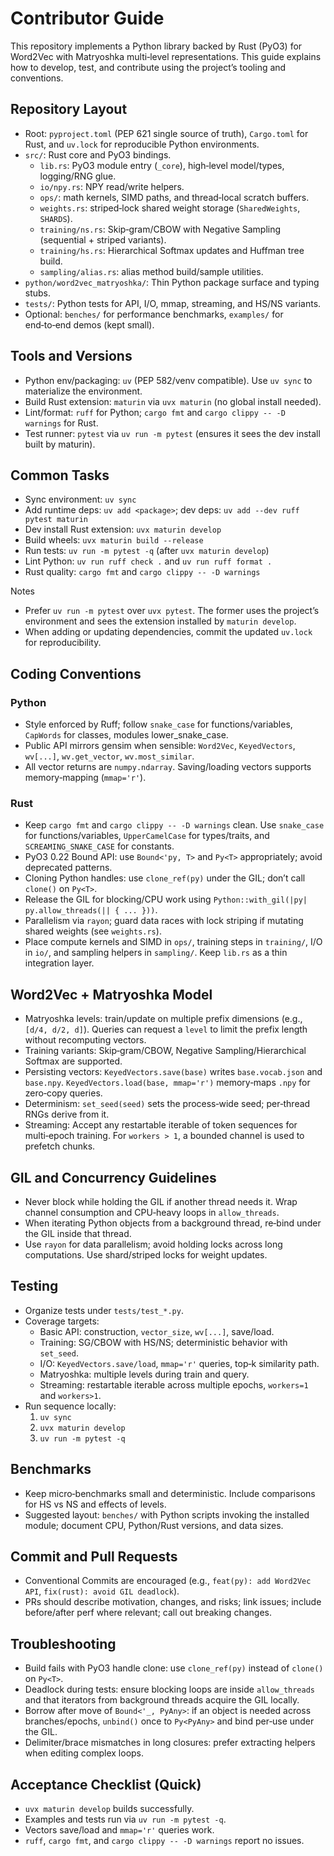 # Contributor Guide

This repository implements a Python library backed by Rust (PyO3) for Word2Vec with Matryoshka multi‑level representations. This guide explains how to develop, test, and contribute using the project’s tooling and conventions.

## Repository Layout
- Root: `pyproject.toml` (PEP 621 single source of truth), `Cargo.toml` for Rust, and `uv.lock` for reproducible Python environments.
- `src/`: Rust core and PyO3 bindings.
  - `lib.rs`: PyO3 module entry (`_core`), high‑level model/types, logging/RNG glue.
  - `io/npy.rs`: NPY read/write helpers.
  - `ops/`: math kernels, SIMD paths, and thread‑local scratch buffers.
  - `weights.rs`: striped‑lock shared weight storage (`SharedWeights`, `SHARDS`).
  - `training/ns.rs`: Skip‑gram/CBOW with Negative Sampling (sequential + striped variants).
  - `training/hs.rs`: Hierarchical Softmax updates and Huffman tree build.
  - `sampling/alias.rs`: alias method build/sample utilities.
- `python/word2vec_matryoshka/`: Thin Python package surface and typing stubs.
- `tests/`: Python tests for API, I/O, mmap, streaming, and HS/NS variants.
- Optional: `benches/` for performance benchmarks, `examples/` for end‑to‑end demos (kept small).

## Tools and Versions
- Python env/packaging: `uv` (PEP 582/venv compatible). Use `uv sync` to materialize the environment.
- Build Rust extension: `maturin` via `uvx maturin` (no global install needed).
- Lint/format: `ruff` for Python; `cargo fmt` and `cargo clippy -- -D warnings` for Rust.
- Test runner: `pytest` via `uv run -m pytest` (ensures it sees the dev install built by maturin).

## Common Tasks
- Sync environment: `uv sync`
- Add runtime deps: `uv add <package>`; dev deps: `uv add --dev ruff pytest maturin`
- Dev install Rust extension: `uvx maturin develop`
- Build wheels: `uvx maturin build --release`
- Run tests: `uv run -m pytest -q` (after `uvx maturin develop`)
- Lint Python: `uv run ruff check .` and `uv run ruff format .`
- Rust quality: `cargo fmt` and `cargo clippy -- -D warnings`

Notes
- Prefer `uv run -m pytest` over `uvx pytest`. The former uses the project’s environment and sees the extension installed by `maturin develop`.
- When adding or updating dependencies, commit the updated `uv.lock` for reproducibility.

## Coding Conventions
### Python
- Style enforced by Ruff; follow `snake_case` for functions/variables, `CapWords` for classes, modules lower_snake_case.
- Public API mirrors gensim when sensible: `Word2Vec`, `KeyedVectors`, `wv[...]`, `wv.get_vector`, `wv.most_similar`.
- All vector returns are `numpy.ndarray`. Saving/loading vectors supports memory‑mapping (`mmap='r'`).

### Rust
- Keep `cargo fmt` and `cargo clippy -- -D warnings` clean. Use `snake_case` for functions/variables, `UpperCamelCase` for types/traits, and `SCREAMING_SNAKE_CASE` for constants.
- PyO3 0.22 Bound API: use `Bound<'py, T>` and `Py<T>` appropriately; avoid deprecated patterns.
- Cloning Python handles: use `clone_ref(py)` under the GIL; don’t call `clone()` on `Py<T>`.
- Release the GIL for blocking/CPU work using `Python::with_gil(|py| py.allow_threads(|| { ... }))`.
- Parallelism via `rayon`; guard data races with lock striping if mutating shared weights (see `weights.rs`).
- Place compute kernels and SIMD in `ops/`, training steps in `training/`, I/O in `io/`, and sampling helpers in `sampling/`. Keep `lib.rs` as a thin integration layer.

## Word2Vec + Matryoshka Model
- Matryoshka levels: train/update on multiple prefix dimensions (e.g., `[d/4, d/2, d]`). Queries can request a `level` to limit the prefix length without recomputing vectors.
- Training variants: Skip‑gram/CBOW, Negative Sampling/Hierarchical Softmax are supported.
- Persisting vectors: `KeyedVectors.save(base)` writes `base.vocab.json` and `base.npy`. `KeyedVectors.load(base, mmap='r')` memory‑maps `.npy` for zero‑copy queries.
- Determinism: `set_seed(seed)` sets the process‑wide seed; per‑thread RNGs derive from it.
- Streaming: Accept any restartable iterable of token sequences for multi‑epoch training. For `workers > 1`, a bounded channel is used to prefetch chunks.

## GIL and Concurrency Guidelines
- Never block while holding the GIL if another thread needs it. Wrap channel consumption and CPU‑heavy loops in `allow_threads`.
- When iterating Python objects from a background thread, re‑bind under the GIL inside that thread.
- Use `rayon` for data parallelism; avoid holding locks across long computations. Use shard/striped locks for weight updates.

## Testing
- Organize tests under `tests/test_*.py`.
- Coverage targets:
  - Basic API: construction, `vector_size`, `wv[...]`, save/load.
  - Training: SG/CBOW with HS/NS; deterministic behavior with `set_seed`.
  - I/O: `KeyedVectors.save/load`, `mmap='r'` queries, top‑k similarity path.
  - Matryoshka: multiple levels during train and query.
  - Streaming: restartable iterable across multiple epochs, `workers=1` and `workers>1`.
- Run sequence locally:
  1) `uv sync`
  2) `uvx maturin develop`
  3) `uv run -m pytest -q`

## Benchmarks
- Keep micro‑benchmarks small and deterministic. Include comparisons for HS vs NS and effects of levels.
- Suggested layout: `benches/` with Python scripts invoking the installed module; document CPU, Python/Rust versions, and data sizes.

## Commit and Pull Requests
- Conventional Commits are encouraged (e.g., `feat(py): add Word2Vec API`, `fix(rust): avoid GIL deadlock`).
- PRs should describe motivation, changes, and risks; link issues; include before/after perf where relevant; call out breaking changes.

## Troubleshooting
- Build fails with PyO3 handle clone: use `clone_ref(py)` instead of `clone()` on `Py<T>`.
- Deadlock during tests: ensure blocking loops are inside `allow_threads` and that iterators from background threads acquire the GIL locally.
- Borrow after move of `Bound<'_, PyAny>`: if an object is needed across branches/epochs, `unbind()` once to `Py<PyAny>` and bind per‑use under the GIL.
- Delimiter/brace mismatches in long closures: prefer extracting helpers when editing complex loops.

## Acceptance Checklist (Quick)
- `uvx maturin develop` builds successfully.
- Examples and tests run via `uv run -m pytest -q`.
- Vectors save/load and `mmap='r'` queries work.
- `ruff`, `cargo fmt`, and `cargo clippy -- -D warnings` report no issues.
